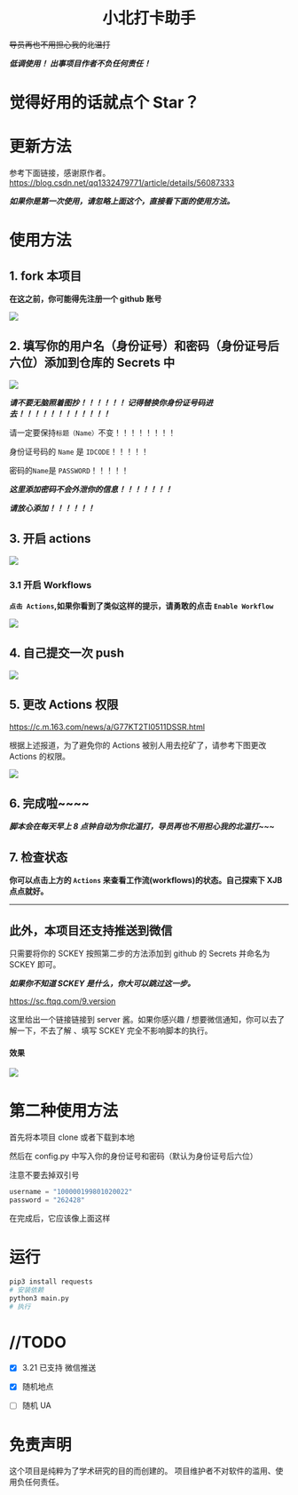 <h1 align="center">小北打卡助手</h1>

~~导员再也不用担心我的北温打~~

***低调使用！ 出事项目作者不负任何责任！***

# 觉得好用的话就点个 Star？

# 更新方法
参考下面链接，感谢原作者。
https://blog.csdn.net/qq1332479771/article/details/56087333

***如果你是第一次使用，请忽略上面这个，直接看下面的使用方法。***

# 使用方法

## 1. fork 本项目
**在这之前，你可能得先注册一个 github 账号**



![](./assets/fork.png)

## 2. 填写你的用户名（身份证号）和密码（身份证号后六位）添加到仓库的 Secrets 中

![](./assets/secrets.gif)

***请不要无脑照着图抄！！！！！！ 记得替换你身份证号码进去！！！！！！！！！！！！***

请一定要保持`标题（Name）`不变！！！！！！！！

身份证号码的 `Name` 是 `IDCODE`！！！！！

密码的`Name`是 `PASSWORD`！！！！！

***这里添加密码不会外泄你的信息！！！！！！！***

***请放心添加！！！！！！***


## 3. 开启 actions

![](./assets/open_actions.gif)



### 3.1 开启 Workflows

**`点击 Actions`,如果你看到了类似这样的提示，请勇敢的点击 `Enable Workflow`**

![](./assets/enableWF.jpg)



## 4. 自己提交一次 push

![](./assets/push.gif)

## 5. 更改 Actions 权限

https://c.m.163.com/news/a/G77KT2TI0511DSSR.html

根据上述报道，为了避免你的 Actions 被别人用去挖矿了，请参考下图更改 Actions 的权限。

![](./assets/actions_permissions.jpg)

## 6. 完成啦\~\~\~\~

***脚本会在每天早上 8 点钟自动为你北温打，导员再也不用担心我的北温打\~\~\~***

## 7. 检查状态
**你可以点击上方的 `Actions` 来查看工作流(workflows)的状态。自己探索下 XJB 点点就好。**



---

## 此外，本项目还支持推送到微信

只需要将你的 SCKEY 按照第二步的方法添加到 github 的 Secrets 并命名为 SCKEY 即可。

***如果你不知道 SCKEY 是什么，你大可以跳过这一步。***

https://sc.ftqq.com/9.version

这里给出一个链接链接到 server 酱。如果你感兴趣 / 想要微信通知，你可以去了解一下，不去了解 、填写 SCKEY 完全不影响脚本的执行。

#### 效果

![](./assets/server.png)





# 第二种使用方法

首先将本项目 clone 或者下载到本地

然后在 config.py 中写入你的身份证号和密码（默认为身份证号后六位）

注意不要去掉双引号

```python
username = "100000199801020022"
password = "262428"

```

在完成后，它应该像上面这样

# 运行

```bash
pip3 install requests
# 安装依赖
python3 main.py
# 执行
```

 

# //TODO

* [x] 3.21 已支持 微信推送
* [x] 随机地点
* [ ] 随机 UA 



# 免责声明

这个项目是纯粹为了学术研究的目的而创建的。 
项目维护者不对软件的滥用、使用负任何责任。

